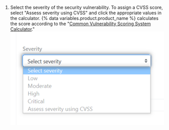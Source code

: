 1. Select the severity of the security vulnerability. To assign a CVSS score, select "Assess severity using CVSS" and click the appropriate values in the calculator. {% data variables.product.product_name %} calculates the score according to the "[Common Vulnerability Scoring System Calculator](https://www.first.org/cvss/calculator)."
  ![Drop-down menu to select the severity](/assets/images/help/security/security-advisory-severity.png)

